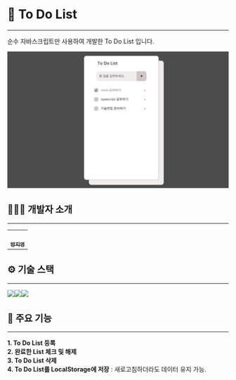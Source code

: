 # 📔 To Do List

---

순수 자바스크립트만 사용하여 개발한 To Do List 입니다.

![mock up](public/ToDoList.png)

## 👩🏻‍💻 개발자 소개

---

<table>
  <tbody>
    <tr>
      <td align="center"><a href="https://github.com/ziiYOU/"><img src="https://avatars.githubusercontent.com/u/112477905?v=4" width="100px;" alt=""/><br /><sub><b> 방지영 </b></sub></a><br /></td>
    </tr>
  </tbody>
</table>

## ⚙️ 기술 스택

---

<img src="https://img.shields.io/badge/Html5-E34F26?style=for-the-badge&logo=html5&logoColor=white"><img src="https://img.shields.io/badge/Css3-1572B6?style=for-the-badge&logo=css3&logoColor=white"><img src="https://img.shields.io/badge/Javascript-F7DF1E?style=for-the-badge&logo=javascript&logoColor=white">

## 📌 주요 기능

---

**1. To Do List 등록** <br/>
**2. 완료한 List 체크 및 해제** <br/>
**3. To Do List 삭제** <br/>
**4. To Do List를 LocalStorage에 저장** : 새로고침하더라도 데이터 유지 가능.
